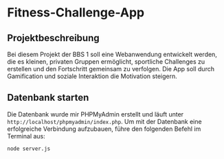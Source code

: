 # Fitness-Challenge-App

## Projektbeschreibung

Bei diesem Projekt der BBS 1 soll eine Webanwendung entwickelt werden, die es kleinen, privaten Gruppen ermöglicht, sportliche Challenges zu erstellen und den Fortschritt gemeinsam zu verfolgen. Die App soll durch Gamification und soziale Interaktion die Motivation steigern.

## Datenbank starten

Die Datenbank wurde mir PHPMyAdmin erstellt und läuft unter `http://localhost/phpmyadmin/index.php`.
Um mit der Datenbank eine erfolgreiche Verbindung aufzubauen, führe den folgenden Befehl im Terminal aus:

```
node server.js
```
